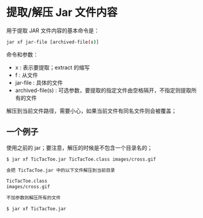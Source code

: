 # 提取/解压 Jar 文件内容

用于提取 JAR 文件内容的基本命令是：

```bash
jar xf jar-file [archived-file(s)]
```

命令和参数：

* x : 表示要提取；extract 的缩写
* f : 从文件
* jar-file : 具体的文件
* archived-file(s) : 可选参数，要提取的指定文件由空格隔开，不指定则提取所有的文件

解压到当前文件路径，需要小心，如果当前文件有同名文件则会被覆盖；

## 一个例子

使用之前的 jar；要注意，解压的时候是不包含一个目录名的；

```bash
$ jar xf TicTacToe.jar TicTacToe.class images/cross.gif

会把 TicTacToe.jar 中的以下文件解压到当前目录

TicTacToe.class
images/cross.gif

不加参数则解压所有的文件

$ jar xf TicTacToe.jar
```
